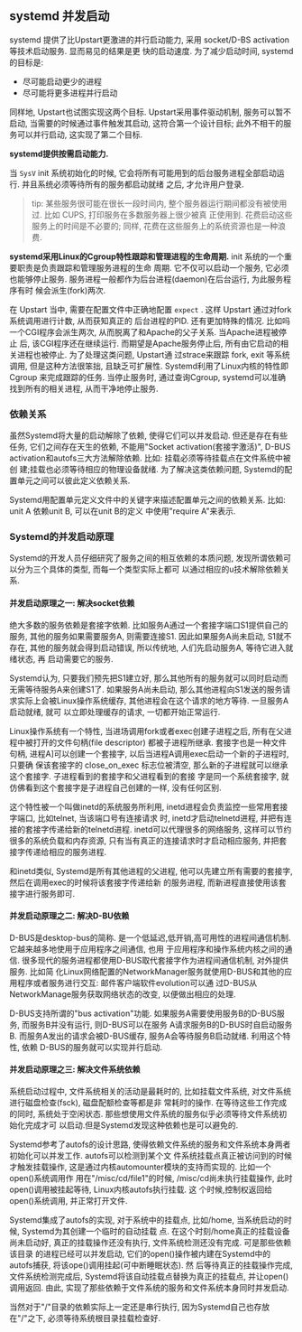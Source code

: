 ## systemd 并发启动

systemd 提供了比Upstart更激进的并行启动能力, 采用 socket/D-BS activation等技术启动服务. 显而易见的结果是更
快的启动速度. 为了减少启动时间, systemd的目标是:

- 尽可能启动更少的进程
- 尽可能将更多进程并行启动

同样地, Upstart也试图实现这两个目标. Upstart采用事件驱动机制, 服务可以暂不启动, 当需要的时候通过事件触发其启动,
这符合第一个设计目标; 此外不相干的服务可以并行启动, 这实现了第二个目标.

**systemd提供按需启动能力.**

当 `SysV` init 系统初始化的时候, 它会将所有可能用到的后台服务进程全部启动运行. 并且系统必须等待所有的服务都启动就绪
之后,  才允许用户登录. 

> tip: 某些服务很可能在很长一段时间内, 整个服务器运行期间都没有被使用过. 比如 CUPS, 打印服务在多数服务器上很少被真
> 正使用到. 花费启动这些服务上的时间是不必要的; 同样, 花费在这些服务上的系统资源也是一种浪费.


**systemd采用Linux的Cgroup特性跟踪和管理进程的生命周期.** init 系统的一个重要职责是负责跟踪和管理服务进程的生命
周期. 它不仅可以启动一个服务, 它必须也能够停止服务. 服务进程一般都作为后台进程(daemon)在后台运行, 为此服务程序有时
候会派生(fork)两次. 

在 Upstart 当中, 需要在配置文件中正确地配置 `expect` . 这样 Upstart 通过对fork系统调用进行计数, 从而获知真正的
后台进程的PID. 还有更加特殊的情况. 比如吗一个CGI程序会派生两次, 从而脱离了和Apache的父子关系. 当Apache进程被停止
后, 该CGI程序还在继续运行. 而期望是Apache服务停止后, 所有由它启动的相关进程也被停止. 为了处理这类问题, Upstart通
过strace来跟踪 fork, exit 等系统调用, 但是这种方法很笨拙, 且缺乏可扩展性. Systemd利用了Linux内核的特性即Cgroup
来完成跟踪的任务. 当停止服务时, 通过查询Cgroup, systemd可以准确找到所有的相关进程, 从而干净地停止服务.


### 依赖关系

虽然Systemd将大量的启动解除了依赖, 使得它们可以并发启动. 但还是存在有些任务, 它们之间存在天生的依赖, 不能用"Socket
activation(套接字激活)", D-BUS activation和autofs三大方法解除依赖. 比如: 挂载必须等待挂载点在文件系统中被创
建;挂载也必须等待相应的物理设备就绪. 为了解决这类依赖问题, Systemd的配置单元之间可以彼此定义依赖关系.

Systemd用配置单元定义文件中的关键字来描述配置单元之间的依赖关系. 比如: unit A 依赖unit B, 可以在unit B的定义
中使用"require A"来表示.


### Systemd的并发启动原理

Systemd的开发人员仔细研究了服务之间的相互依赖的本质问题, 发现所谓依赖可以分为三个具体的类型, 而每一个类型实际上都可
以通过相应的u技术解除依赖关系.

#### 并发启动原理之一: 解决socket依赖

绝大多数的服务依赖是套接字依赖. 比如服务A通过一个套接字端口S1提供自己的服务, 其他的服务如果需要服务A, 则需要连接S1.
因此如果服务A尚未启动, S1就不存在, 其他的服务就会得到启动错误, 所以传统地, 人们先启动服务A, 等待它进入就绪状态, 再
启动需要它的服务.

Systemd认为, 只要我们预先把S1建立好, 那么其他所有的服务就可以同时启动而无需等待服务A来创建S1了. 如果服务A尚未启动,
那么其他进程向S1发送的服务请求实际上会被Linux操作系统缓存, 其他进程会在这个请求的地方等待. 一旦服务A启动就绪, 就可
以立即处理缓存的请求, 一切都开始正常运行.

Linux操作系统有一个特性, 当进场调用fork或者exec创建子进程之后, 所有在父进程中被打开的文件句柄(file descriptor)
都被子进程所继承. 套接字也是一种文件句柄, 进程A]可以创建一个套接字, 以后当进程A调用exec启动一个新的子进程时, 只要确
保该套接字的 close_on_exec 标志位被清空, 那么新的子进程就可以继承这个套接字. 子进程看到的套接字和父进程看到的套接
字是同一个系统套接字, 就仿佛看到这个套接字是子进程自己创建的一样, 没有任何区别.

这个特性被一个叫做inetd的系统服务所利用, inetd进程会负责监控一些常用套接字端口, 比如telnet, 当该端口号有连接请求
时, inetd才启动telnetd进程, 并把有连接的套接字传递给新的telnetd进程. inetd可以代理很多的网络服务, 这样可以节约
很多的系统负载和内存资源, 只有当有真正的连接请求时才启动相应服务, 并把套接字传递给相应的服务进程.

和inetd类似, Systemd是所有其他进程的父进程, 他可以先建立所有需要的套接字, 然后在调用exec的时候将该套接字传递给新
的服务进程, 而新进程直接使用该套接字进行服务即可.


#### 并发启动原理之二: 解决D-BU依赖

D-BUS是desktop-bus的简称. 是一个低延迟,低开销,高可用性的进程间通信机制. 它越来越多地使用于应用程序之间通信, 也用
于应用程序和操作系统内核之间的通信. 很多现代的服务进程都使用D-BUS取代套接字作为进程间通信机制, 对外提供服务. 比如简
化Linux网络配置的NetworkManager服务就使用D-BUS和其他的应用程序或者服务进行交互: 邮件客户端软件evolution可以通
过D-BUS从NetworkManage服务获取网络状态的改变, 以便做出相应的处理.

D-BUS支持所谓的"bus activation"功能. 如果服务A需要使用服务B的D-BUS服务, 而服务B并没有运行, 则D-BUS可以在服务
A请求服务B的D-BUS时自启动服务B. 而服务A发出的请求会被D-BUS缓存, 服务A会等待服务B启动就绪. 利用这个特性, 依赖
D-BUS的服务就可以实现并行启动.


#### 并发启动原理之三: 解决文件系统依赖

系统启动过程中, 文件系统相关的活动是最耗时的, 比如挂载文件系统, 对文件系统进行磁盘检查(fsck), 磁盘配额检查等都是非
常耗时的操作. 在等待这些工作完成的同时, 系统处于空闲状态. 那些想使用文件系统的服务似乎必须等待文件系统初始化完成才可
以启动.但是Systemd发现这种依赖也是可以避免的.

Systemd参考了autofs的设计思路, 使得依赖文件系统的服务和文件系统本身两者初始化可以并发工作. autofs可以检测到某个文
件系统挂载点真正被访问到的时候才触发挂载操作, 这是通过内核automounter模块的支持而实现的. 比如一个open()系统调用作
用在"/misc/cd/file1"的时候, /misc/cd尚未执行挂载操作, 此时open()调用被挂起等待, Linux内核autofs执行挂载. 这
个时候,控制权返回给open()系统调用, 并正常打开文件.

Systemd集成了autofs的实现, 对于系统中的挂载点, 比如/home, 当系统启动的时候, Systemd为其创建一个临时的自动挂载
点. 在这个时刻/home真正的挂载设备尚未启动好, 真正的挂载操作还没有执行, 文件系统检测还没有完成. 可是那些依赖该目录
的进程已经可以并发启动, 它们的open()操作被内建在Systemd中的autofs捕获, 将该ope()调用挂起(可中断睡眠状态). 然
后等待真正的挂载操作完成, 文件系统检测完成后, Systemd将该自动挂载点替换为真正的挂载点, 并让open()调用返回. 由此, 
实现了那些依赖于文件系统的服务和文件系统本身同时并发启动.

当然对于"/"目录的依赖实际上一定还是串行执行, 因为Systemd自己也存放在"/"之下, 必须等待系统根目录挂载检查好.
